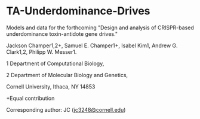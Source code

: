 # TA-Underdominance-Drives
Models and data for the forthcoming "Design and analysis of CRISPR-based underdominance toxin-antidote gene drives."

Jackson Champer1,2+, Samuel E. Champer1+, Isabel Kim1, Andrew G. Clark1,2, Philipp W. Messer1. 

1 Department of Computational Biology,

2 Department of Molecular Biology and Genetics,

Cornell University, Ithaca, NY 14853
 
+Equal contribution

Corresponding author: JC (jc3248@cornell.edu)

